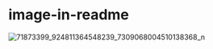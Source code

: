 # image-in-readme


![71873399_924811364548239_7309068004510138368_n](https://user-images.githubusercontent.com/52797994/66272444-976b4a80-e88b-11e9-88bc-2bbd96c9563a.jpg)
